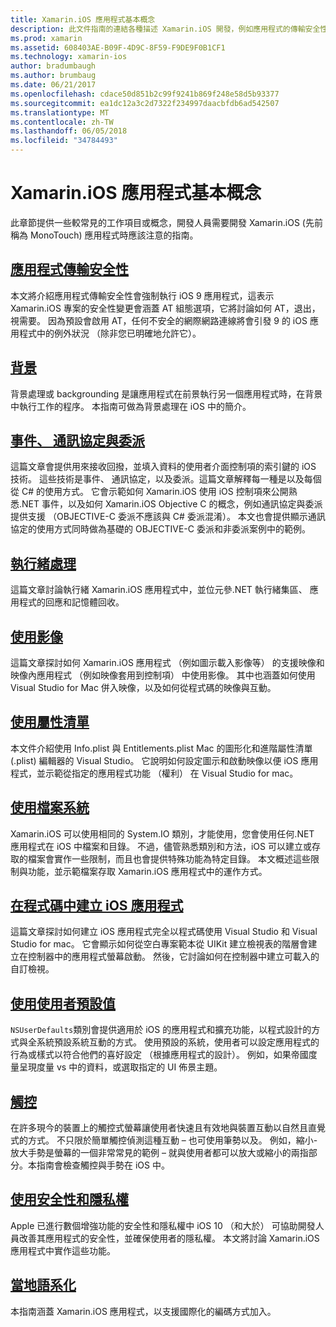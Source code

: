 ```yaml
---
title: Xamarin.iOS 應用程式基本概念
description: 此文件指南的連結各種描述 Xamarin.iOS 開發，例如應用程式的傳輸安全性基本概念 backgrounding，事件和執行緒處理。
ms.prod: xamarin
ms.assetid: 608403AE-B09F-4D9C-8F59-F9DE9F0B1CF1
ms.technology: xamarin-ios
author: bradumbaugh
ms.author: brumbaug
ms.date: 06/21/2017
ms.openlocfilehash: cdace50d851b2c99f9241b869f248e58d5b93377
ms.sourcegitcommit: ea1dc12a3c2d7322f234997daacbfdb6ad542507
ms.translationtype: MT
ms.contentlocale: zh-TW
ms.lasthandoff: 06/05/2018
ms.locfileid: "34784493"
---
```

# <a name="xamarinios-application-fundamentals"></a>Xamarin.iOS 應用程式基本概念

此章節提供一些較常見的工作項目或概念，開發人員需要開發 Xamarin.iOS (先前稱為 MonoTouch) 應用程式時應該注意的指南。

## <a name="app-transport-securityiosapp-fundamentalsatsmd"></a>[應用程式傳輸安全性](~/ios/app-fundamentals/ats.md)

本文將介紹應用程式傳輸安全性會強制執行 iOS 9 應用程式，這表示 Xamarin.iOS 專案的安全性變更會涵蓋 AT 組態選項，它將討論如何 AT，退出，視需要。 因為預設會啟用 AT，任何不安全的網際網路連線將會引發 9 的 iOS 應用程式中的例外狀況 （除非您已明確地允許它）。


## <a name="backgroundingiosapp-fundamentalsbackgroundingindexmd"></a>[背景](~/ios/app-fundamentals/backgrounding/index.md)

背景處理或 backgrounding 是讓應用程式在前景執行另一個應用程式時，在背景中執行工作的程序。 本指南可做為背景處理在 iOS 中的簡介。


## <a name="events-protocols-and-delegatesiosapp-fundamentalsdelegates-protocols-and-eventsmd"></a>[事件、 通訊協定與委派](~/ios/app-fundamentals/delegates-protocols-and-events.md)

這篇文章會提供用來接收回撥，並填入資料的使用者介面控制項的索引鍵的 iOS 技術。 這些技術是事件、 通訊協定，以及委派。這篇文章解釋每一種是以及每個從 C# 的使用方式。 它會示範如何 Xamarin.iOS 使用 iOS 控制項來公開熟悉.NET 事件，以及如何 Xamarin.iOS Objective C 的概念，例如通訊協定與委派提供支援 （OBJECTIVE-C 委派不應該與 C# 委派混淆）。 本文也會提供顯示通訊協定的使用方式同時做為基礎的 OBJECTIVE-C 委派和非委派案例中的範例。

## <a name="threadingiosapp-fundamentalsthreadingmd"></a>[執行緒處理](~/ios/app-fundamentals/threading.md)

這篇文章討論執行緒 Xamarin.iOS 應用程式中，並位元參.NET 執行緒集區、 應用程式的回應和記憶體回收。&nbsp;

## <a name="working-with-imagesiosapp-fundamentalsimages-iconsindexmd"></a>[使用影像](~/ios/app-fundamentals/images-icons/index.md)

這篇文章探討如何 Xamarin.iOS 應用程式 （例如圖示載入影像等） 的支援映像和映像內應用程式 （例如映像套用到控制項） 中使用影像。 其中也涵蓋如何使用 Visual Studio for Mac 併入映像，以及如何從程式碼的映像與互動。

## <a name="working-with-property-listsiosapp-fundamentalsindexmd"></a>[使用屬性清單](~/ios/app-fundamentals/index.md)

本文件介紹使用 Info.plist 與 Entitlements.plist Mac 的圖形化和進階屬性清單 (.plist) 編輯器的 Visual Studio。 它說明如何設定圖示和啟動映像以便 iOS 應用程式，並示範從指定的應用程式功能 （權利） 在 Visual Studio for mac。

## <a name="working-with-the-file-systemiosapp-fundamentalsfile-systemmd"></a>[使用檔案系統](~/ios/app-fundamentals/file-system.md)

Xamarin.iOS 可以使用相同的 System.IO 類別，才能使用，您會使用任何.NET 應用程式在 iOS 中檔案和目錄。 不過，儘管熟悉類別和方法，iOS 可以建立或存取的檔案會實作一些限制，而且也會提供特殊功能為特定目錄。 本文概述這些限制與功能，並示範檔案存取 Xamarin.iOS 應用程式中的運作方式。

## <a name="creating-ios-applications-in-codeiosapp-fundamentalsios-code-onlymd"></a>[在程式碼中建立 iOS 應用程式](~/ios/app-fundamentals/ios-code-only.md)

這篇文章探討如何建立 iOS 應用程式完全以程式碼使用 Visual Studio 和 Visual Studio for mac。 它會顯示如何從空白專案範本從 UIKit 建立檢視表的階層會建立在控制器中的應用程式螢幕啟動。 然後，它討論如何在控制器中建立可載入的自訂檢視。

## <a name="working-with-user-defaultsiosapp-fundamentalsuser-defaultsmd"></a>[使用使用者預設值](~/ios/app-fundamentals/user-defaults.md)

`NSUserDefaults`類別會提供適用於 iOS 的應用程式和擴充功能，以程式設計的方式與全系統預設系統互動的方式。 使用預設的系統，使用者可以設定應用程式的行為或樣式以符合他們的喜好設定 （根據應用程式的設計）。 例如，如果帝國度量呈現度量 vs 中的資料，或選取指定的 UI 佈景主題。

## <a name="touchiosapp-fundamentalstouchindexmd"></a>[觸控](~/ios/app-fundamentals/touch/index.md)

在許多現今的裝置上的觸控式螢幕讓使用者快速且有效地與裝置互動以自然且直覺式的方式。 不只限於簡單觸控偵測這種互動 – 也可使用筆勢以及。 例如，縮小-放大手勢是螢幕的一個非常常見的範例 – 就與使用者都可以放大或縮小的兩指部分。本指南會檢查觸控與手勢在 iOS 中。

## <a name="working-with-security-and-privacyiosapp-fundamentalssecurity-privacymd"></a>[使用安全性和隱私權](~/ios/app-fundamentals/security-privacy.md)

Apple 已進行數個增強功能的安全性和隱私權中 iOS 10 （和大於） 可協助開發人員改善其應用程式的安全性，並確保使用者的隱私權。 本文將討論 Xamarin.iOS 應用程式中實作這些功能。

##  <a name="localizationiosapp-fundamentalslocalizationindexmd"></a>[當地語系化](~/ios/app-fundamentals/localization/index.md)

本指南涵蓋 Xamarin.iOS 應用程式，以支援國際化的編碼方式加入。
